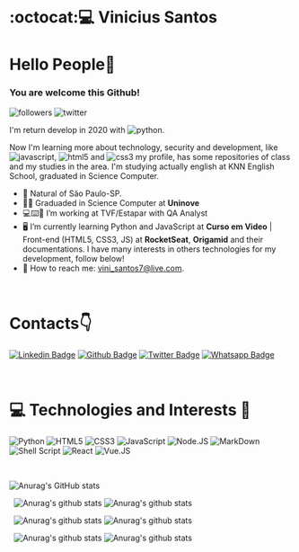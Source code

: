 # :octocat::computer: Vinicius Santos

# Hello People👋
### You are welcome this Github!

![followers](https://img.shields.io/github/followers/santosvini?style=social)
![twitter](https://img.shields.io/twitter/url?style=social&url=https%3A%2F%2Ftwitter.com%2FSantosVini7)

I'm return develop in 2020 with ![python](https://img.shields.io/badge/Python-14354C?style=for-the-badge&logo=python&logoColor=white).

Now I'm learning more about technology, security and development, like 
![javascript](https://img.shields.io/badge/JavaScript-F7DF1E?style=for-the-badge&logo=javascript&logoColor=black), 
![html5](https://img.shields.io/badge/HTML5-E34F26?style=for-the-badge&logo=html5&logoColor=white) and 
![css3](https://img.shields.io/badge/CSS3-1572B6?style=for-the-badge&logo=css3&logoColor=white) my profile, has some repositories of class and my studies in the area.
I'm studying actually english at KNN English School, graduated in Science Computer.

- :round_pushpin:	Natural of São Paulo-SP.
- :man_student: Graduaded in Science Computer at **Uninove**
- :computer::keyboard::office: I’m working at TVF/Estapar with QA Analyst
- :desktop_computer: I’m currently learning Python and JavaScript at **Curso em Video** | Front-end (HTML5, CSS3, JS) at **RocketSeat**, **Origamid** and their documentations. I have many interests in others technologies for my development, follow below!
- :e-mail: How to reach me: vini_santos7@live.com.

<p>&nbsp;&nbsp;</p>

# Contacts:point_down:	

[![Linkedin Badge](https://img.shields.io/badge/LinkedIn-0077B5?style=for-the-badge&logo=linkedin&logoColor=white&link=https://www.linkedin.com/in/vinicius-santos-12249198/)](https://www.linkedin.com/in/vinicius-santos-12249198/)
[![Github Badge](https://img.shields.io/badge/GitHub-100000?style=for-the-badge&logo=github&logoColor=white&link=https://github.com/santosvini)](https://github.com/santosvini)
[![Twitter Badge](https://img.shields.io/badge/Twitter-1DA1F2?style=for-the-badge&logo=twitter&logoColor=white&link=https://twitter.com/SantosVini7)](https://twitter.com/SantosVini7)
[![Whatsapp Badge](https://img.shields.io/badge/WhatsApp-25D366?style=for-the-badge&logo=whatsapp&logoColor=white&link=https://api.whatsapp.com/send?phone=5511956092628&text=Olá!%20Vinicius)](https://api.whatsapp.com/send?phone=5511956092628&text=Olá!%20Vinicius)

<p>&nbsp;&nbsp;</p>

# :computer: Technologies and Interests :brain:

![Python](https://img.shields.io/badge/Python-3776AB?style=for-the-badge&logo=python&logoColor=white)
![HTML5](https://img.shields.io/badge/HTML5-E34F26?style=for-the-badge&logo=html5&logoColor=white)
![CSS3](https://img.shields.io/badge/CSS3-1572B6?style=for-the-badge&logo=css3&logoColor=white)
![JavaScript](https://img.shields.io/badge/JavaScript-323330?style=for-the-badge&logo=javascript&logoColor=F7DF1E)
![Node.JS](https://img.shields.io/badge/Node.js-43853D?style=for-the-badge&logo=node.js&logoColor=white)
![MarkDown](https://img.shields.io/badge/Markdown-000000?style=for-the-badge&logo=markdown&logoColor=white)
![Shell Script](https://img.shields.io/badge/Shell_Script-121011?style=for-the-badge&logo=gnu-bash&logoColor=white)
![React](https://img.shields.io/badge/React-20232A?style=for-the-badge&logo=react&logoColor=61DAFB)
![Vue.JS](https://img.shields.io/badge/Vue.js-35495E?style=for-the-badge&logo=vue.js&logoColor=4FC08D)

<p>&nbsp;&nbsp;</p>


![Anurag's GitHub stats](https://github-readme-stats.vercel.app/api?username=santosvini&theme=great-gatsby&show_icons=true)<p>&nbsp;
![Anurag's github stats](https://github-readme-stats.vercel.app/api/pin?username=santosvini&repo=lampada&theme=great-gatsby&show_icons=true)
![Anurag's github stats](https://github-readme-stats.vercel.app/api/pin?username=santosvini&repo=imc&theme=great-gatsby&show_icons=true)<p>&nbsp;
![Anurag's github stats](https://github-readme-stats.vercel.app/api/pin?username=santosvini&repo=devfinance&theme=great-gatsby)
![Anurag's github stats](https://github-readme-stats.vercel.app/api/pin?username=santosvini&repo=cadastro-ignicao&theme=great-gatsby&&show_icons=true)<p>&nbsp;
![Anurag's github stats](https://github-readme-stats.vercel.app/api/pin?username=santosvini&repo=collor-pallet&theme=great-gatsby)
![Anurag's github stats](https://github-readme-stats.vercel.app/api/pin?username=santosvini&repo=projeto-android&theme=great-gatsby&show_icons=true)

